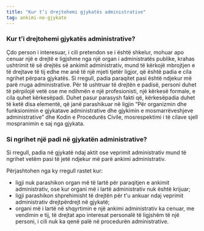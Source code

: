 ```yaml
---
title: "Kur t’i drejtohemi gjykatës administrative"
tag: ankimi-ne-gjykate
---
```


### Kur t’i drejtohemi gjykatës administrative?

Çdo person i interesuar, i cili pretendon se i është shkelur, mohuar apo cenuar një e drejtë e ligjshme nga një organ i administratës publike, krahas ushtrimit të së drejtës së ankimit administrativ, mund të kërkojë mbrojtjen e të drejtave të tij edhe me anë të një mjeti tjetër ligjor, që është padia e cila ngrihet përpara gjykatës. Si rregull, padia paraqitet pasi është ndjekur më parë rruga administrative. Për të ushtruar të drejtën e padisë, personi duhet të përpilojë vetë ose me ndihmën e një profesionisti, një kërkesë formale, e cila quhet kërkesëpadi. Duhet pasur parasysh fakti që, kërkesëpadia duhet të ketë disa elementë, që janë parashikuar në ligjin “Për organizmin dhe funksionimin e gjykatave administrative dhe gjykimin e mosmarrëveshjeve administrative” dhe Kodin e Procedurës Civile, mosrespektimi i të cilave sjell mospranimin e saj nga gjykata.

### Si ngrihet një padi në gjykatën administrative?

Si rregull, padia në gjykatë ndaj aktit ose veprimit administrativ mund të ngrihet vetëm pasi të jetë ndjekur më parë ankimi administrativ.

Përjashtohen nga ky rregull rastet kur:

* ligji nuk parashikon organ më të lartë për paraqitjen e ankimit administrativ, ose kur organi më i lartë administrativ nuk është krijuar;
* ligji parashikon shprehimisht të drejtën për t'u ankuar ndaj veprimit administrativ drejtpërdrejt në gjykatë;
* organi më i lartë në shqyrtimin e një ankimi administrativ ka cenuar, me vendimin e tij, të drejtat apo interesat personalë të ligjshëm të një personi, i cili nuk ka qenë palë në procedurën administrative.
